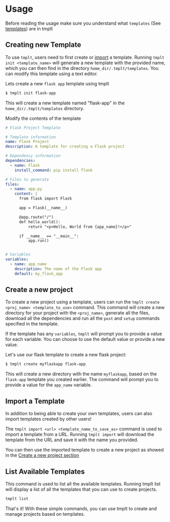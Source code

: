 # Usage
Before reading the usage make sure you understand what `templates` (See [templates](https://github.com/humblepenguinn/tmplt#templates)) are in tmplt

## Creating new Template
To use `tmplt`, users need to first create or [import](#import-a-template) a template. Running `tmplt init <template_name>` will generate a new template with the provided name, which you can then find in the directory `home_dir/.tmplt/templates`. You can modify this template using a text editor.

Lets create a new `flask app` template using tmplt

```sh
$ tmplt init flask-app
```

This will create a new template named "flask-app" in the `home_dir/.tmplt/templates` directory.

Modify the contents of the template

```yaml
# Flask Project Template

# Template information
name: Flask Project
description: A template for creating a Flask project

# Dependency information
dependencies:
  - name: Flask
    install_command: pip install flask

# Files to generate
files:
  - name: app.py
    content: |
      from flask import Flask

      app = Flask(__name__)

      @app.route("/")
      def hello_world():
          return "<p>Hello, World from {app_name}!</p>"

      if __name__ == "__main__":
          app.run()


# Variables
variables:
  - name: app_name
    description: The name of the Flask app
    default: my_flask_app

```

## Create a new project
To create a new project using a template, users can run the `tmplt create <proj_name> <template_to_use>` command. This command will create a new directory for your project with the `<proj_name>`, generate all the files, download all the dependencies and run all the `post` and `setup` commands specified in the template.

If the template has any `variables`, `tmplt` will prompt you to provide a value for each variable. You can choose to use the default value or provide a new value.

Let's use our flask template to create a new flask project:
```sh
$ tmplt create myflaskapp flask-app
```

This will create a new directory with the name `myflaskapp`, based on the `flask-app` template you created earlier. The command will prompt you to provide a value for the `app_name` variable.

## Import a Template

In addition to being able to create your own templates, users can also import templates created by other users!

The `tmplt import <url> <template_name_to_save_as>` command is used to import a template from a URL. Running `tmplt import` will download the template from the URL and save it with the name you provided.

You can then use the imported template to create a new project as showed in the [Create a new project section](#create-a-new-project)

## List Available Templates
This command is used to list all the available templates. Running tmplt list will display a list of all the templates that you can use to create projects.

```sh
tmplt list
```

That's it! With these simple commands, you can use tmplt to create and manage projects based on templates.